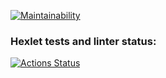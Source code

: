 [![Maintainability](https://api.codeclimate.com/v1/badges/a99a88d28ad37a79dbf6/maintainability)](https://codeclimate.com/github/codeclimate/codeclimate/maintainability)
### Hexlet tests and linter status:
[![Actions Status](https://github.com/dipFireWorker/backend-project-lvl1/workflows/hexlet-check/badge.svg)](https://github.com/dipFireWorker/backend-project-lvl1/actions)